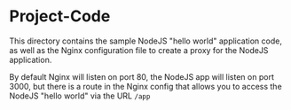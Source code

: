 # Project-Code

This directory contains the sample NodeJS "hello world" application code, as well as the Nginx configuration file to create a proxy for the NodeJS application.  

By default Nginx will listen on port 80, the NodeJS app will listen on port 3000, but there is a route in the Nginx config that allows you to access the NodeJS "hello world" via the URL `/app`
